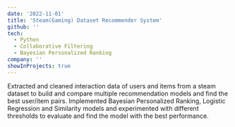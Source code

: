 ```yaml
---
date: '2022-11-01'
title: 'Steam(Gaming) Dataset Recommender System'
github: ''
tech:
  - Python
  - Collaborative Filtering
  - Bayesian Personalized Ranking
company: ''
showInProjects: true
---
```


Extracted and cleaned interaction data of users and items from a steam dataset to build and compare multiple recommendation models and find the best user/item pairs.
Implemented Bayesian Personalized Ranking, Logistic Regression and Similarity models and experimented with different thresholds to evaluate and find the model with the best performance.
